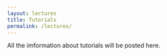 ```yaml
---
layout: lectures
title: Tutorials
permalink: /lectures/
---
```

All the imformation about tutorials will be posted here.